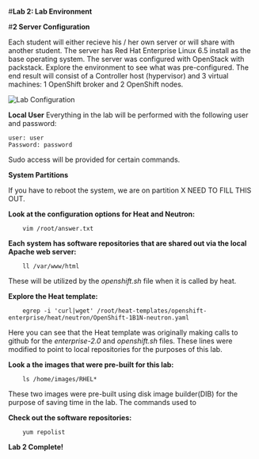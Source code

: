 #**Lab 2: Lab Environment**

#**2 Server Configuration**

Each student will either recieve his / her own server or will share with another student. The server has Red Hat Enterprise Linux 6.5 install as the base operating system.  The server was configured with OpenStack with packstack.  Explore the environment to see what was pre-configured. The end result will consist of a Controller host (hypervisor) and 3 virtual machines: 1 OpenShift broker and 2 OpenShift nodes.

![Lab Configuration](http://summitimage-scollier1.rhcloud.com/summit_lab.png)


**Local User**
Everything in the lab will be performed with the following user and password:

    user: user
    Password: password

Sudo access will be provided for certain commands.

**System Partitions**

If you have to reboot the system, we are on partition X NEED TO FILL THIS OUT.


**Look at the configuration options for Heat and Neutron:**


        vim /root/answer.txt

**Each system has software repositories that are shared out via the local Apache web server:**

        ll /var/www/html

These will be utilized by the *openshift.sh* file when it is called by heat.

**Explore the Heat template:**

        egrep -i 'curl|wget' /root/heat-templates/openshift-enterprise/heat/neutron/OpenShift-1B1N-neutron.yaml
        
Here you can see that the Heat template was originally making calls to github for the *enterprise-2.0* and *openshift.sh* files. These lines were modified to point to local repositories for the purposes of this lab.

**Look a the images that were pre-built for this lab:**

        ls /home/images/RHEL*
        
These two images were pre-built using disk image builder(DIB) for the purpose of saving time in the lab. The commands used to 

**Check out the software repositories:**

        yum repolist
        


**Lab 2 Complete!**

<!--BREAK-->


